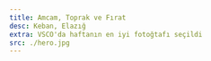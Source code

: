 ```yaml
---
title: Amcam, Toprak ve Fırat
desc: Keban, Elazığ
extra: VSCO'da haftanın en iyi fotoğtafı seçildi
src: ./hero.jpg
---
```

